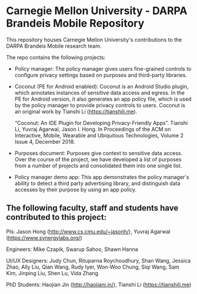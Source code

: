 # Carnegie Mellon University - DARPA Brandeis Mobile Repository

This repository houses Carnegie Mellon University's contributions to the DARPA Brandeis Mobile research team.

The repo contains the following projects:
- Policy manager: The policy manager gives users fine-grained controls to configure privacy settings based on purposes and third-party libraries.

- Coconut (PE for Android enabled): Coconut is an Android Studio plugin, which annotates instances of sensitive data access and egress. In the PE for Android version, it also generates an app policy file, which is used by the policy manager to provide privacy controls to users. Coconut is an original work by Tianshi Li (https://tianshili.me).

    “Coconut: An IDE Plugin for Developing Privacy-Friendly Apps”. Tianshi Li, Yuvraj Agarwal, Jason I. Hong. In Proceedings of the ACM on     Interactive, Mobile, Wearable and Ubiquitous Technologies, Volume 2 Issue 4, December 2018.

- Purposes document: Purposes give context to sensitive data access. Over the course of the project, we have developed a list of purposes from a number of projects and consolidated them into one single list.

- Policy manager demo app: This app demonstrates the policy manager's ability to detect a third party advertising library, and distinguish data accesses by their purpose by using an app policy.

## The following faculty, staff and students have contributed to this project:

PIs: Jason Hong (http://www.cs.cmu.edu/~jasonh/), Yuvraj Agarwal (https://www.synergylabs.org/)

Engineers: Mike Czapik, Swarup Sahoo, Shawn Hanna

UI/UX Designers: Judy Chun, Rituparna Roychoudhury, Shan Wang, Jessica Zhao, Ally Liu, Qian Wang, Rudy Iyer, Won-Woo Chung, Siqi Wang, Sam Kim, Jinping Liu, Shen Lu, Vida Zhang

PhD Students: Haojian Jin (http://haojianj.in/), Tianshi Li (https://tianshili.me)
